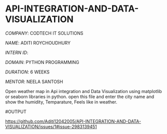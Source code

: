 # API-INTEGRATION-AND-DATA-VISUALIZATION

*COMPANY*: CODTECH IT SOLUTIONS

*NAME*: ADITI ROYCHOUDHURY

*INTERN ID*: 

*DOMAIN*: PYTHON PROGRAMMING

*DURATION*: 6 WEEKS

*MENTOR*: NEELA SANTOSH


Open weather map in Api integration and Data Visualization using matplotlib or seaborn libraries in python. open this file and enter the city name and show the humidity, Temparature, Feels like in weather.



#OUTPUT

https://github.com/Aditi12042005/API-INTEGRATION-AND-DATA-VISUALIZATION/issues/1#issue-2983139451
